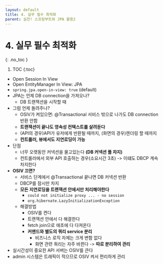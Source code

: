 ```yaml
---
layout: default
title: 4. 실무 필수 최적화
parent: 실전! 스프링부트와 JPA 활용2
---
```


# 4. 실무 필수 최적화
{: .no_toc }

1. TOC
{:toc}

- Open Session In View
- Open EntityManager In View: JPA
- `spring.jpa.open-in-view: true` (default)
- JPA는 언제 DB connection을 가져오나?
  - DB 트랜잭션을 시작할 때
- 그럼 언제 돌려주나?
  - OSIV가 켜있으면: @Transactional 서비스 밖으로 나가도 DB connection 반환 안함
  - **트랜잭션이 끝나도 영속성 컨텍스트를 살려둔다**
  - (API의 경우)API가 유저에게 반환될 때까지, (화면의 경우)렌더링 할 때까지
  - **컨트롤러, 뷰에서도 지연로딩이 가능**
- 단점
  - 너무 오랫동안 커넥션을 물고있는다 **(DB 커넥션 풀 차지)**
  - 컨트롤러에서 외부 API 호출하는 경우(소요시간 3초) -> 이떄도 DBCP 계속 차지한다
- **OSIV 끄면?**
  - 서비스 단계에서 @Transactional 끝나면 DB 커넥션 반환
  - DBCP를 잠시만 차지
  - **모든 지연로딩을 트랜잭션 안에서만 처리해야한다**
    - `could not initialize proxy ... - no session`
    - `org.hibernate.LazyInitializationException`
  - 해결방법
    - OSIV를 켠다
    - 트랜잭션 안에서 다 해결한다
    - fetch join으로 애초에 다 다져온다
    - **커맨드와 별도의 쿼리 service 분리**
      - 비즈니스 로직 자체는 크게 변함 없다
      - 화면 관련 쿼리는 자주 바뀐다 -> **따로 분리하여 관리**
- 실시간성이 중요한 API 서버는 OSIV를 큰다
- admin 시스템은 트래픽이 적으므로 OSIV 켜서 편리하게 관리